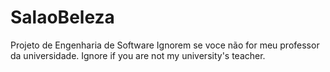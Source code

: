 # SalaoBeleza
Projeto de Engenharia de Software
Ignorem se voce não for meu professor da universidade.
Ignore if you are not my university's teacher.
